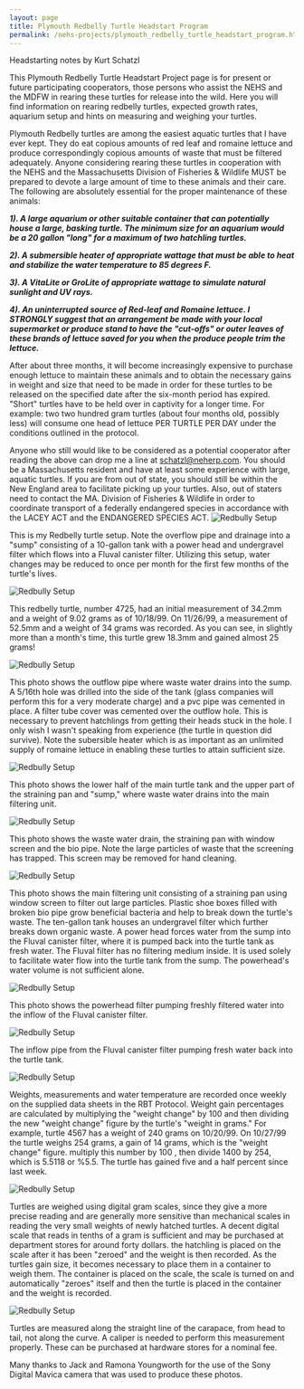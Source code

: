 ```yaml
---
layout: page
title: Plymouth Redbelly Turtle Headstart Program
permalink: /nehs-projects/plymouth_redbelly_turtle_headstart_program.html
---
```


Headstarting notes by Kurt Schatzl

This Plymouth Redbelly Turtle Headstart Project page is for present or future participating cooperators, those persons who assist the NEHS and the MDFW in rearing these turtles for release into the wild. Here you will find information on rearing redbelly turtles, expected growth rates, aquarium setup and hints on measuring and  weighing your turtles.

Plymouth Redbelly turtles are among the easiest aquatic turtles that I have ever kept. They do eat copious amounts of red leaf and romaine lettuce and produce correspondingly copious amounts of waste that must be filtered adequately. Anyone considering rearing these turtles in  cooperation with the NEHS and the Massachusetts Division of Fisheries & Wildlife MUST be prepared to devote a large amount of time to these animals and their care. The following are absolutely essential for the proper maintenance of these animals:

***1). A large aquarium or other suitable container that can potentially house a large, basking turtle. The minimum size  for an aquarium would be a 20 gallon "long" for a maximum of two hatchling turtles.***

***2). A submersible heater of appropriate wattage that must be able to heat and stabilize the water temperature to 85 degrees F.***

***3). A VitaLite or GroLite of appropriate wattage to simulate natural sunlight and UV rays.***

***4). An uninterrupted source of Red-leaf and Romaine lettuce. I STRONGLY suggest that an arrangement be made with your local supermarket or produce stand to have the "cut-offs" or outer leaves of these brands of lettuce saved for you when the produce people trim the lettuce.***

After about three months, it will become increasingly expensive to purchase enough lettuce to maintain these animals and to obtain the necessary gains in weight and size that need to be made in order for these turtles to be released on the specified date after the  six-month period has expired. "Short" turtles have to be held over in captivity for a longer time. For example: two two hundred gram turtles (about four months old, possibly less) will consume one head of lettuce PER TURTLE PER DAY under the conditions outlined in the protocol.

Anyone who still would like to be considered as a potential cooperator after reading the above can drop me a line at schatzl@neherp.com. You should be a Massachusetts resident and have at least some experience with large, aquatic turtles. If you are from out of state, you should still be within the New England area to facilitate picking up your turtles. Also, out of staters need to contact the MA. Division of Fisheries & Wildlife in order to coordinate transport of a federally endangered species in accordance with the LACEY ACT and the ENDANGERED SPECIES ACT.
![Redbully Setup](/assets/rbsetup1.jpg)

This is my Redbelly turtle setup. Note the overflow pipe and drainage into a "sump" consisting of a 10-gallon tank with a power head and undergravel filter which flows into a Fluval canister filter. Utilizing this setup, water changes may be reduced to once per month for the first few months of the turtle's lives.

![Redbully Setup](/assets/rbsetup2.jpg) 

This redbelly turtle, number 4725, had an initial measurement of 34.2mm and a weight of 9.02 grams as of 10/18/99. On 11/26/99, a measurement of 52.5mm and a weight of 34 grams was recorded. As you can see, in slightly more than a month's time, this turtle grew 18.3mm and gained almost 25 grams!
 
![Redbully Setup](/assets/rbsetup3.jpg)

This photo shows the outflow pipe where waste water drains into the sump.  A 5/16th hole was drilled into the side of the tank (glass companies will perform this for a very moderate charge) and a pvc pipe was cemented in place. A filter tube cover was cemented over the outflow hole. This is necessary to prevent hatchlings from getting their heads stuck in the hole. I only wish I wasn't speaking from experience (the turtle in question did survive). Note the subersible heater which is as important as an unlimited supply of romaine lettuce in enabling these turtles to attain sufficient size.

![Redbully Setup](/assets/rbsetup4.jpg) 

This photo shows the lower half of the main turtle tank and the upper part of the straining pan and "sump," where waste water drains into the main filtering unit.
 
![Redbully Setup](/assets/rbsetup5.jpg) 	

This photo shows the waste water drain, the straining pan with window screen and the bio pipe. Note the large particles of waste that the screening has trapped. This screen may be removed for hand cleaning.

![Redbully Setup](/assets/rbsetup6.jpg) 

This photo shows the main filtering unit consisting of a straining pan using window screen to filter out large particles. Plastic shoe boxes filled with broken bio pipe grow beneficial bacteria and help to break down the turtle's waste. The ten-gallon tank houses an undergravel filter which further breaks down organic waste.  A power head forces water from the sump into the Fluval canister filter, where it is pumped back into the turtle tank as fresh water. The Fluval filter has no filtering medium inside. It is used solely to facilitate water flow into the turtle tank from the sump. The powerhead's water volume is not sufficient alone.

![Redbully Setup](/assets/rbsetup7.jpg) 	

This photo shows the powerhead filter pumping freshly filtered water into the inflow of the Fluval canister filter.

![Redbully Setup](/assets/rbsetup8.jpg) 

The inflow pipe from the Fluval canister filter pumping fresh water back into the turtle tank.
 
![Redbully Setup](/assets/rbdata.jpg)

Weights, measurements and water temperature are recorded once weekly on the supplied data sheets in the RBT Protocol. Weight gain percentages are calculated by multiplying the "weight change" by 100 and then dividing the new "weight change" figure by the turtle's "weight in grams."
For example, turtle 4567 has a weight of 240 grams on 10/20/99. On 10/27/99 the turtle weighs 254 grams, a gain of 14 grams, which is  the "weight change" figure. multiply this number by 100 , then divide 1400 by 254, which is 5.5118 or %5.5. The turtle has gained five and a half percent since last week.

![Redbully Setup](/assets/rbweigh.jpg)

Turtles are weighed using digital gram scales, since they give a more precise reading and are generally more sensitive than mechanical scales in reading the very small weights of newly hatched turtles. A decent digital scale that reads in tenths of a gram is sufficient and may be purchased at department stores for around forty dollars. the hatchling is placed on the scale after it has been "zeroed" and the weight is then recorded. As the turtles gain size, it becomes necessary to place them in a container to weigh them. The container is placed on the scale, the scale is turned on and automatically "zeroes" itself and then the turtle is placed in the container and the weight is recorded.

![Redbully Setup](/assets/rbmeasure.jpg) 


Turtles are measured along the straight line of the carapace, from head to tail, not along the curve. A caliper is needed to perform this measurement properly. These can be purchased at hardware stores for a nominal fee.

 
Many thanks to Jack and Ramona Youngworth for the use of the
Sony Digital Mavica camera that was used to produce these photos. 
